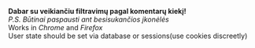 **Dabar su veikiančiu filtravimų pagal komentarų kiekį!**
<br>
<i>P.S. Būtinai paspausti ant besisukančios įkonėlės</i>
<br>
Works in <i>Chrome</i> and <i>Firefox</i>
<br>
User state should be set via database or sessions(use cookies discreetly)  
